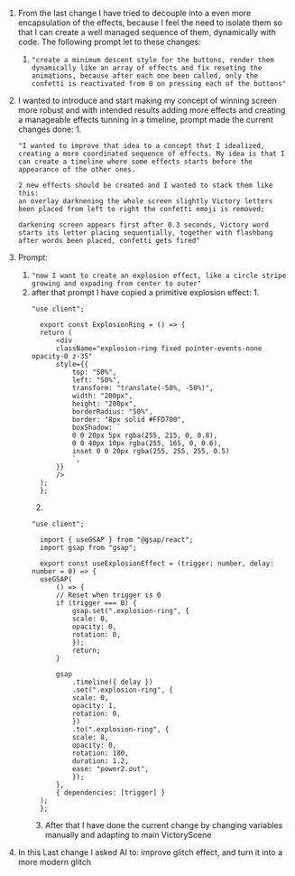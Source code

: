 
1. From the last change I have tried to decouple into a even more encapsulation of the effects, because I feel the need to isolate them so that I can create a well managed sequence of them, dynamically with code. The following prompt let to these changes:
   1. ```"create a minimum descent style for the buttons, render them dynamically like an array of effects and fix reseting the animations, because after each one been called, only the confetti is reactivated from 0 on pressing each of the buttons"```

2. I wanted to introduce and start making my concept of winning screen more robust and with intended results adding more effects and creating a manageable effects tunning in a timeline, prompt made the current changes done:
   1. 
   ```
   "I wanted to improve that idea to a concept that I idealized, creating a more coordinated sequence of effects. My idea is that I can create a timeline where some effects starts before the appearance of the other ones. 
   
   2 new effects should be created and I wanted to stack them like this:
   an overlay darknening the whole screen slightly Victory letters been placed from left to right the confetti emoji is removed;
   
   darkening screen appears first after 0.3 seconds, Victory word starts its letter placing sequentially, together with flashbang after words been placed, confetti gets fired"
   ```
3. Prompt:
   1. ```"now I want to create an explosion effect, like a circle stripe growing and expading from center to outer"```
   2. after that prompt I have copied a primitive explosion effect:
      1. 
      ```
      "use client";

        export const ExplosionRing = () => {
        return (
            <div
            className="explosion-ring fixed pointer-events-none opacity-0 z-35"
            style={{
                top: "50%",
                left: "50%",
                transform: "translate(-50%, -50%)",
                width: "200px",
                height: "200px",
                borderRadius: "50%",
                border: "8px solid #FFD700",
                boxShadow: `
                0 0 20px 5px rgba(255, 215, 0, 0.8),
                0 0 40px 10px rgba(255, 165, 0, 0.6),
                inset 0 0 20px rgba(255, 255, 255, 0.5)
                `,
            }}
            />
        );
        };
      ```
      2. 
      ```
      "use client";

        import { useGSAP } from "@gsap/react";
        import gsap from "gsap";

        export const useExplosionEffect = (trigger: number, delay: number = 0) => {
        useGSAP(
            () => {
            // Reset when trigger is 0
            if (trigger === 0) {
                gsap.set(".explosion-ring", {
                scale: 0,
                opacity: 0,
                rotation: 0,
                });
                return;
            }

            gsap
                .timeline({ delay })
                .set(".explosion-ring", {
                scale: 0,
                opacity: 1,
                rotation: 0,
                })
                .to(".explosion-ring", {
                scale: 8,
                opacity: 0,
                rotation: 180,
                duration: 1.2,
                ease: "power2.out",
                });
            },
            { dependencies: [trigger] }
        );
        };
      ```
      3. After that I have done the current change by changing variables manually and adapting to main VictoryScene

4. In this Last change I asked AI to: improve glitch effect, and turn it into a more modern glitch
